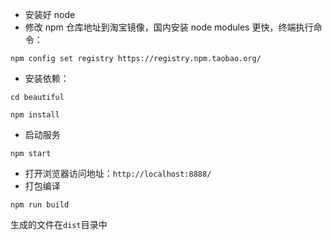 - 安装好 node
- 修改 npm 仓库地址到淘宝镜像，国内安装 node modules 更快，终端执行命令：
~~~
npm config set registry https://registry.npm.taobao.org/
~~~
- 安装依赖：
~~~
cd beautiful

npm install
~~~
- 启动服务
~~~
npm start
~~~
- 打开浏览器访问地址：`http://localhost:8888/`
- 打包编译
~~~
npm run build
~~~
生成的文件在`dist`目录中
